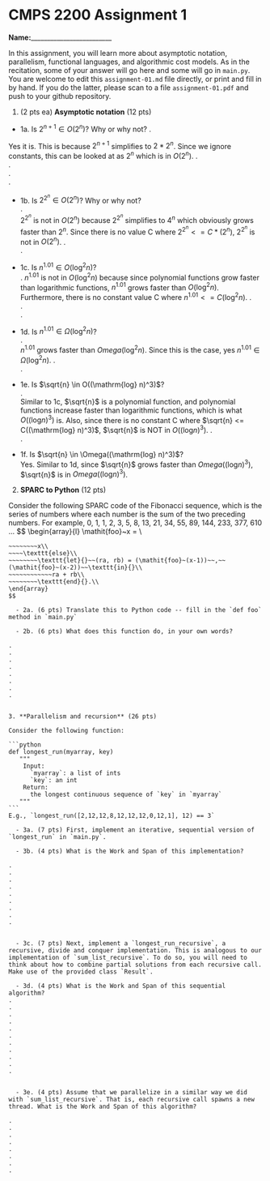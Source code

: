 

# CMPS 2200 Assignment 1

**Name:**_________________________


In this assignment, you will learn more about asymptotic notation, parallelism, functional languages, and algorithmic cost models. As in the recitation, some of your answer will go here and some will go in `main.py`. You are welcome to edit this `assignment-01.md` file directly, or print and fill in by hand. If you do the latter, please scan to a file `assignment-01.pdf` and push to your github repository. 
  
  

1. (2 pts ea) **Asymptotic notation** (12 pts)

  - 1a. Is $2^{n+1} \in O(2^n)$? Why or why not? 
.

Yes it is. This is because $2^{n+1}$ simplifies to $2*2^n$. Since we ignore constants, this can be looked at as $2^n$ which is in $O(2^n)$.
.  
.  
.  
. 
  - 1b. Is $2^{2^n} \in O(2^n)$? Why or why not?     
.  
$2^{2^n}$ is not in $O(2^n)$ because $2^{2^n}$ simplifies to $4^n$ which obviously grows faster than $2^n$. Since there is no value C where $2^{2^n} <= C*(2^n)$, $2^{2^n}$ is not in $O(2^n)$.
.  
.  
  - 1c. Is $n^{1.01} \in O(\mathrm{log}^2 n)$?    
. 
$n^{1.01}$ is not in $O(\mathrm{log}^2 n)$ because since polynomial functions grow faster than logarithmic functions, $n^{1.01}$ grows faster than $O(\mathrm{log}^2 n)$. Furthermore, there is no constant value C where $n^{1.01} <= C(\mathrm{log}^2 n)$.
.  
.  
.  

  - 1d. Is $n^{1.01} \in \Omega(\mathrm{log}^2 n)$?  
.  
$n^{1.01}$ grows faster than $Omega(\mathrm{log}^2 n)$. Since this is the case, yes $n^{1.01} \in \Omega(\mathrm{log}^2 n)$.
.  
.  
  - 1e. Is $\sqrt{n} \in O((\mathrm{log} n)^3)$?  
.  
Similar to 1c, $\sqrt{n}$ is a polynomial function, and polynomial functions increase faster than logarithmic functions, which is what $O((\mathrm{log} n)^3)$ is. Also, since there is no constant C where $\sqrt{n} <= C((\mathrm{log} n)^3)$, $\sqrt{n}$ is NOT in $O((\mathrm{log} n)^3)$.
.  
.  
  - 1f. Is $\sqrt{n} \in \Omega((\mathrm{log} n)^3)$?  
Yes. Similar to 1d, since $\sqrt{n}$ grows faster than $Omega((\mathrm{log} n)^3)$, $\sqrt{n}$ is in $Omega((\mathrm{log} n)^3)$.


2. **SPARC to Python** (12 pts)

Consider the following SPARC code of the Fibonacci sequence, which is the series of numbers where each number is the sum of the two preceding numbers. For example, 0, 1, 1, 2, 3, 5, 8, 13, 21, 34, 55, 89, 144, 233, 377, 610 ... 
$$
\begin{array}{l}
\mathit{foo}~x =   \\
~~~~\texttt{if}{}~~x \le 1~~\texttt{then}{}\\
~~~~~~~~x\\   
~~~~\texttt{else}\\
~~~~~~~~\texttt{let}{}~~(ra, rb) = (\mathit{foo}~(x-1))~~,~~(\mathit{foo}~(x-2))~~\texttt{in}{}\\  
~~~~~~~~~~~~ra + rb\\  
~~~~~~~~\texttt{end}{}.\\
\end{array}
$$ 

  - 2a. (6 pts) Translate this to Python code -- fill in the `def foo` method in `main.py`  

  - 2b. (6 pts) What does this function do, in your own words?  

.  
.  
.  
.  
.  
.  
.  
.  
  

3. **Parallelism and recursion** (26 pts)

Consider the following function:  

```python
def longest_run(myarray, key)
   """
    Input:
      `myarray`: a list of ints
      `key`: an int
    Return:
      the longest continuous sequence of `key` in `myarray`
   """
```
E.g., `longest_run([2,12,12,8,12,12,12,0,12,1], 12) == 3`  
 
  - 3a. (7 pts) First, implement an iterative, sequential version of `longest_run` in `main.py`.  

  - 3b. (4 pts) What is the Work and Span of this implementation?  

.  
.  
.  
.  
.  
.  
.  
.  
.  


  - 3c. (7 pts) Next, implement a `longest_run_recursive`, a recursive, divide and conquer implementation. This is analogous to our implementation of `sum_list_recursive`. To do so, you will need to think about how to combine partial solutions from each recursive call. Make use of the provided class `Result`.   

  - 3d. (4 pts) What is the Work and Span of this sequential algorithm?  
.  
.  
.  
.  
.  
.  
.  
.  
.  
.  
.  


  - 3e. (4 pts) Assume that we parallelize in a similar way we did with `sum_list_recursive`. That is, each recursive call spawns a new thread. What is the Work and Span of this algorithm?  

.  
.  
.  
.  
.  
.  
.  
.  

